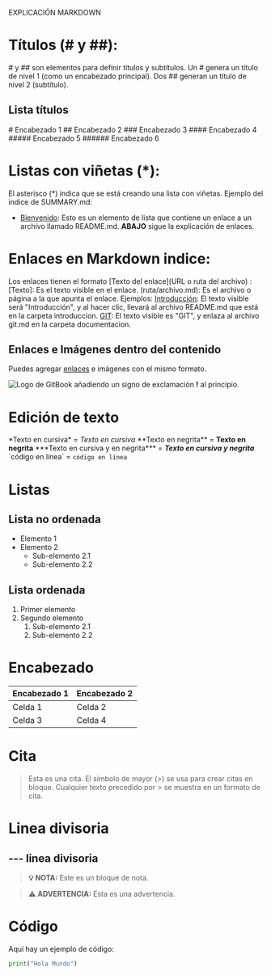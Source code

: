 EXPLICACIÓN MARKDOWN


# Títulos (# y ##):
\# y \#\# son elementos para definir títulos y subtítulos.
Un # genera un título de nivel 1 (como un encabezado principal).
Dos ## generan un título de nivel 2 (subtítulo).

## Lista títulos
\# Encabezado 1
\#\# Encabezado 2
\#\#\# Encabezado 3
\#\#\#\# Encabezado 4
\#\#\#\#\# Encabezado 5
\#\#\#\#\#\# Encabezado 6

# Listas con viñetas (*):

El asterisco (*) indica que se está creando una lista con viñetas.
Ejemplo del indice de SUMMARY.md:
* [Bienvenido](README.md): Esto es un elemento de lista que contiene un enlace a un archivo llamado README.md. **ABAJO** sigue la explicación de enlaces.

# Enlaces en Markdown indice:
Los enlaces tienen el formato [Texto del enlace](URL o ruta del archivo) :
[Texto]: Es el texto visible en el enlace.
(ruta/archivo.md): Es el archivo o página a la que apunta el enlace.
Ejemplos:
[Introducción](introduccion/README.md): El texto visible será "Introducción", y al hacer clic, llevará al archivo README.md que está en la carpeta introduccion.
[GIT](documentacion/git.md): El texto visible es "GIT", y enlaza al archivo git.md en la carpeta documentacion.

## Enlaces e Imágenes dentro del contenido

Puedes agregar [enlaces](https://www.gitbook.com) e imágenes con el mismo formato.

![Logo de GitBook](https://gitbook-static.s3.amazonaws.com/images/feedback/logo_dark.svg) añadiendo un signo de exclamación **!** al principio.

# Edición de texto

\*Texto en cursiva\* =  *Texto en cursiva* 
\*\*Texto en negrita\*\* = **Texto en negrita**
\*\*\*Texto en cursiva y en negrita\*\*\* = ***Texto en cursiva y negrita***
\`código en línea\` = `código en línea`

# Listas

## Lista no ordenada
- Elemento 1
- Elemento 2
  - Sub-elemento 2.1
  - Sub-elemento 2.2

## Lista ordenada
1. Primer elemento
2. Segundo elemento
   1. Sub-elemento 2.1
   2. Sub-elemento 2.2

# Encabezado

| Encabezado 1 | Encabezado 2 |
| ------------ | ------------ |
| Celda 1      | Celda 2      |
| Celda 3      | Celda 4      |

# Cita

> Esta es una cita. 
El símbolo de mayor (>) se usa para crear citas en bloque. Cualquier texto precedido por > se muestra en un formato de cita.

# Linea divisoria

\-\-\- linea divisoria 
--- 

> **💡 NOTA:**
> Este es un bloque de nota.

> **⚠️ ADVERTENCIA:**
> Esta es una advertencia.

# Código
Aquí hay un ejemplo de código:

```python
print("Hola Mundo")




